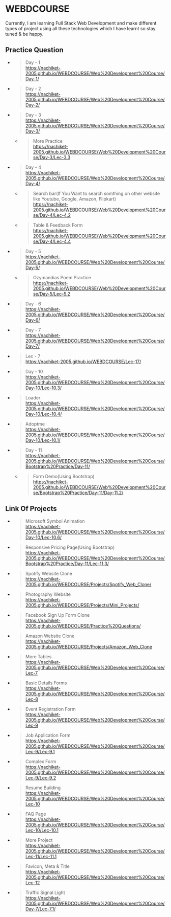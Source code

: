 ﻿# WEBDCOURSE

Currently, I am learning Full Stack Web Development and make different types of project using all these technologies which I have learnt so stay tuned & be happy.

 ## Practice Question

 - > Day - 1<br>https://nachiket-2005.github.io/WEBDCOURSE/Web%20Development%20Course/Day-1/
 - > Day - 2<br>https://nachiket-2005.github.io/WEBDCOURSE/Web%20Development%20Course/Day-2/
 - > Day - 3<br>https://nachiket-2005.github.io/WEBDCOURSE/Web%20Development%20Course/Day-3/
      - > More Practice<br>https://nachiket-2005.github.io/WEBDCOURSE/Web%20Development%20Course/Day-3/Lec-3.3
 - > Day - 4<br>https://nachiket-2005.github.io/WEBDCOURSE/Web%20Development%20Course/Day-4/
      - >  Search bar(If You Want to search somthing on other website like Youtube, Google, Amazon, Flipkart)<br>https://nachiket-2005.github.io/WEBDCOURSE/Web%20Development%20Course/Day-4/Lec-4.2
      - >  Table & Feedback Form<br>https://nachiket-2005.github.io/WEBDCOURSE/Web%20Development%20Course/Day-4/Lec-4.4
 - > Day - 5<br>https://nachiket-2005.github.io/WEBDCOURSE/Web%20Development%20Course/Day-5/
      - >  Ozymandias Poem Practice<br>https://nachiket-2005.github.io/WEBDCOURSE/Web%20Development%20Course/Day-5/Lec-5.2 
 - > Day - 6<br>https://nachiket-2005.github.io/WEBDCOURSE/Web%20Development%20Course/Day-6/
 - > Day - 7<br>https://nachiket-2005.github.io/WEBDCOURSE/Web%20Development%20Course/Day-7/
 - > Lec - 7<br>https://nachiket-2005.github.io/WEBDCOURSE/Lec-17/
 - > Day - 10<br>https://nachiket-2005.github.io/WEBDCOURSE/Web%20Development%20Course/Day-10/Lec-10.3/
 - > Loader<br>https://nachiket-2005.github.io/WEBDCOURSE/Web%20Development%20Course/Day-10/Lec-10.4/
 - > Adoptme<br>https://nachiket-2005.github.io/WEBDCOURSE/Web%20Development%20Course/Day-10/Lec-10.1/
 - > Day - 11<br>https://nachiket-2005.github.io/WEBDCOURSE/Web%20Development%20Course/Bootstrap%20Practice/Day-11/
     - > Form Demo(Using Bootstrap)<br>https://nachiket-2005.github.io/WEBDCOURSE/Web%20Development%20Course/Bootstrap%20Practice/Day-11/Day-11.2/

## Link Of Projects

- >  Microsoft Symbol Animation<br>https://nachiket-2005.github.io/WEBDCOURSE/Web%20Development%20Course/Day-10/Lec-10.6/ 
- >  Responsive Pricing Page(Using Bootstrap)<br>https://nachiket-2005.github.io/WEBDCOURSE/Web%20Development%20Course/Bootstrap%20Practice/Day-11/Lec-11.3/
- >  Spotify Website Clone<br>https://nachiket-2005.github.io/WEBDCOURSE/Projects/Spotify_Web_Clone/
- >  Photography Website<br>https://nachiket-2005.github.io/WEBDCOURSE/Projects/Mini_Projects/
- >  Facebook Sign Up Form Clone<br>https://nachiket-2005.github.io/WEBDCOURSE/Practice%20Questions/
- >  Amazon Website Clone<br>https://nachiket-2005.github.io/WEBDCOURSE/Projects/Amazon_Web_Clone
- >  More Tables<br>https://nachiket-2005.github.io/WEBDCOURSE/Web%20Development%20Course/Lec-7
- >  Basic Details Forms<br>https://nachiket-2005.github.io/WEBDCOURSE/Web%20Development%20Course/Lec-8
- >  Event Registration Form<br>https://nachiket-2005.github.io/WEBDCOURSE/Web%20Development%20Course/Lec-9
- >  Job Application Form<br>https://nachiket-2005.github.io/WEBDCOURSE/Web%20Development%20Course/Lec-9/Lec-9.1
- >  Complex Form<br>https://nachiket-2005.github.io/WEBDCOURSE/Web%20Development%20Course/Lec-9/Lec-9.2
- >  Resume Building<br>https://nachiket-2005.github.io/WEBDCOURSE/Web%20Development%20Course/Lec-10
- >  FAQ Page<br>https://nachiket-2005.github.io/WEBDCOURSE/Web%20Development%20Course/Lec-10/Lec-10.1
- >  More Project<br>https://nachiket-2005.github.io/WEBDCOURSE/Web%20Development%20Course/Lec-11/Lec-11.1
- >  Favicon, Meta & Title<br>https://nachiket-2005.github.io/WEBDCOURSE/Web%20Development%20Course/Lec-12
- >  Traffic Signal Light<br>https://nachiket-2005.github.io/WEBDCOURSE/Web%20Development%20Course/Day-7/Lec-7.1/
